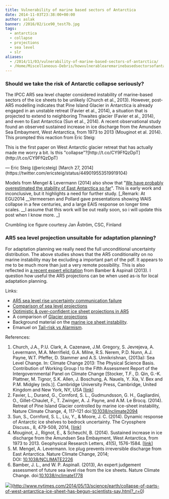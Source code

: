 ```yaml
---
title: Vulnerability of marine based sectors of Antarctica
date: 2014-11-03T23:38:00+00:00
author: aslak
banner: /2016/02/ice90_test7b.jpg
tags:
  - antarctica
  - collapse
  - projections
  - sea level
  - slr
aliases:
  - /2014/11/03/vulnerability-of-marine-based-sectors-of-antarctica/
  - /Home/Miscellaneous-Debris/howvulnerablearemarinebasedsectorsofantarctica
---
```

### Should we take the risk of Antarctic collapse seriously?

The IPCC AR5 sea level chapter considered instability of marine-based sectors of the ice sheets to be unlikely (Church et al., 2013). However, post-AR5 modelling indicates that Pine Island Glacier in Antarctica is already engaged in an unstable retreat (Favier et al., 2014), a situation that is projected to extend to neighboring Thwaites glacier (Favier et al., 2014), and even to East Antarctica (Sun et al., 2014). A recent observational study found an observed sustained increase in ice discharge from the Amundsen Sea Embayment, West Antarctica, from 1973 to 2013 (Mouginot et al. 2014). This prompted this reaction from Eric Steig:


  <p lang="en" dir="ltr">
    This is the first paper on West Antarctic glacier retreat that has actually made me worry a bit. Is this "collapse"?[http://t.co/CY9FfQzDpT](http://t.co/CY9FfQzDpT)
  </p>
  
  <p>
    &mdash; Eric Steig (@ericsteig) [March 27, 2014](https://twitter.com/ericsteig/status/449019553519919104)
  </p>




Models from Mengel & Levermann (2014) also show that "[We have probably overestimated the stability of East Antarctica so far](http://www.sciencedaily.com/releases/2014/05/140505104435.htm)". This is early work and inconclusive, but it highlights a need for further study. [_Remark: At EGU2014 __Vermeersen and Pollard gave presentations showing WAIS collapse in a few centuries, and a large EAIS response on longer time scales. __I assume that this work will be out really soon, so i will update this post when I know more. _]

Crumbling ice figure courtesy Jan Åström, CSC, Finland

### AR5 sea level projection unsuitable for adaptation planning?



For adaptation planning we really need the full unconditional uncertainty distribution. The above studies shows that the AR5 conditionality on no marine instability may be excluding a important part of the pdf. It appears to me to be much more than just a very remote possibility. This is also reflected in [a recent expert elicitation](/Home/Miscellaneous-Debris/icesheetcontributionsfrombamberaspinall) from Bamber & Aspinall (2013). I question how useful the AR5 projections can be when used as-is for local adaptation planning.
  
Links:

  * [AR5 sea level rise uncertainty communication failure](/Home/Miscellaneous-Debris/ar5sealevelriseuncertaintycommunicationfailure)
  * [Comparison of sea level projections](/Home/Miscellaneous-Debris/comparisonofsealevelprojections)
  * [Optimistic & over-confident ice sheet projections in AR5](/Home/Miscellaneous-Debris/optimisticicesheetprojectionsinar5)
  * A comparison of [Glacier projections](/Home/Miscellaneous-Debris/glacierprojections)
  * Background material on the [marine ice sheet instability](http://www.antarcticglaciers.org/glaciers-and-climate/sea-level-rise-2/marine-ice-sheets/).
  * Emanuel on [Tail-risk vs Alarmism](http://climatechangenationalforum.org/tail-risk-vs-alarmism/).

References:

  1. Church, J.A., P.U. Clark, A. Cazenave, J.M. Gregory, S. Jevrejeva, A. Levermann, M.A. Merrifield, G.A. Milne, R.S. Nerem, P.D. Nunn, A.J. Payne, W.T. Pfeffer, D. Stammer and A.S. Unnikrishnan, (2013a): Sea Level Change. In: Climate Change 2013: The Physical Science Basis. Contribution of Working Group I to the Fifth Assessment Report of the Intergovernmental Panel on Climate Change [Stocker, T.F., D. Qin, G.-K. Plattner, M. Tignor, S.K. Allen, J. Boschung, A. Nauels, Y. Xia, V. Bex and P.M. Midgley (eds.)]. Cambridge University Press, Cambridge, United Kingdom and New York, NY, USA [[link](https://www.ipcc.ch/report/ar5/wg1/)]
  2. Favier, L., Durand, G., Cornford, S. L., Gudmundsson, G. H., Gagliardini, O., Gillet-Chaulet, F., T. Zwinger, A. J. Payne, and A.M. Le Brocq. (2014). Retreat of Pine Island Glacier controlled by marine ice-sheet instability, Nature Climate Change, 4, 117–121 doi:[10.1038/nclimate2094](http://dx.doi.org/10.1038/nclimate2094)
  3. Sun, S., Cornford, S. L., Liu, Y., & Moore, J. C. (2014). Dynamic response of Antarctic ice shelves to bedrock uncertainty. The Cryosphere Discuss., 8, 479-508, 2014, [[link](http://www.the-cryosphere-discuss.net/8/479/2014/tcd-8-479-2014.html)]
  4. Mouginot, J., Rignot, E., & Scheuchl, B. (2014). Sustained increase in ice discharge from the Amundsen Sea Embayment, West Antarctica, from 1973 to 2013. Geophysical Research Letters, 41(5), 1576-1584. [[link](http://onlinelibrary.wiley.com/doi/10.1002/2013GL059069/pdf)]
  5. M. Mengel, A. Levermann. Ice plug prevents irreversible discharge from East Antarctica. Nature Climate Change, 2014; DOI: [10.1038/NCLIMATE2226](http://dx.doi.org/10.1038/NCLIMATE2226)
  6. Bamber, J. L., and W. P. Aspinall. (2013), An expert judgement assessment of future sea level rise from the ice sheets. Nature Climate Change. doi:[10.1038/nclimate1778](http://dx.doi.org/10.0.4.14/nclimate1778)

![](/2016/02/sheethashitthefan.png)](http://www.nytimes.com/2014/05/13/science/earth/collapse-of-parts-of-west-antarctica-ice-sheet-has-begun-scientists-say.html?_r=0)

